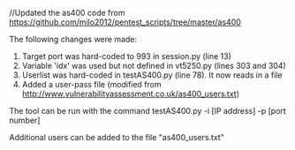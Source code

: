 //Updated the as400 code from https://github.com/milo2012/pentest_scripts/tree/master/as400

The following changes were made:
1. Target port was hard-coded to 993 in session.py (line 13)
2. Variable 'idx' was used but not defined in vt5250.py (lines 303 and 304)
3. Userlist was hard-coded in testAS400.py (line 78). It now reads in a file
4. Added a user-pass file (modified from http://www.vulnerabilityassessment.co.uk/as400_users.txt)

The tool can be run with the command
testAS400.py -i [IP address] -p [port number]

Additional users can be added to the file "as400_users.txt"
